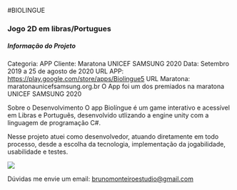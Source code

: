 #BIOLINGUE 
### Jogo 2D em libras/Portugues

##### Informação do Projeto
Categoria: APP
Cliente: Maratona UNICEF SAMSUNG 2020
Data: Setembro 2019 a 25 de agosto de 2020
URL APP: https://play.google.com/store/apps/Biolingue5
URL Maratona: maratonaunicefsamsung.org.br
O App foi um dos premiados na maratona UNICEF SAMSUNG 2020

Sobre o Desenvolvimento
O app Biolíngue é um game interativo e acessível em Libras e Português, desenvolvido utlizando a engine unity com a linguagem de programação C#.

Nesse projeto atuei como desenvolvedor, atuando diretamente em todo processo, desde a escolha da tecnologia, implementação da jogabilidade, usabilidade e testes.

[![](http://djbrunomonteiro.com.br/assets/img/portfolio/Inicio-Biolingue.jpg)](http://djbrunomonteiro.com.br/assets/img/portfolio/Inicio-Biolingue.jpg)

Dúvidas me envie um email: brunomonteiroestudio@gmail.com
